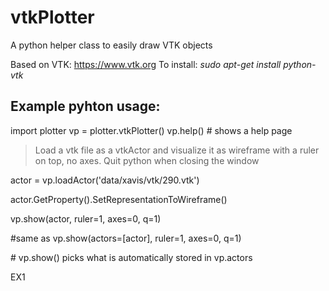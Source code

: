 # vtkPlotter
A python helper class to easily draw VTK objects

Based on VTK: https://www.vtk.org
To install:
*sudo apt-get install python-vtk*

## Example pyhton usage:
import plotter
vp = plotter.vtkPlotter()
vp.help() # shows a help page


> Load a vtk file as a vtkActor and visualize it as wireframe
> with a ruler on top, no axes. Quit python when closing the window 

actor = vp.loadActor('data/xavis/vtk/290.vtk')

actor.GetProperty().SetRepresentationToWireframe()

vp.show(actor, ruler=1, axes=0, q=1)

\#same as vp.show(actors=[actor], ruler=1, axes=0, q=1)

\# vp.show() picks what is automatically stored in vp.actors

EX1









